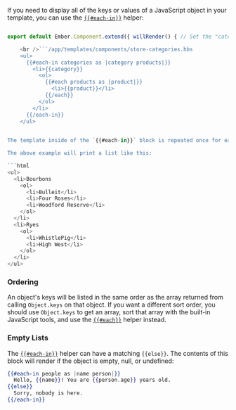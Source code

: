 If you need to display all of the keys or values of a JavaScript object in your template, you can use the [`{{#each-in}}`](http://emberjs.com/api/classes/Ember.Templates.helpers.html#method_each-in) helper:

```/app/components/store-categories.js import Ember from 'ember';

export default Ember.Component.extend({ willRender() { // Set the "categories" property to a JavaScript object // with the category name as the key and the value a list // of products. this.set('categories', { 'Bourbons': ['Bulleit', 'Four Roses', 'Woodford Reserve'], 'Ryes': ['WhistlePig', 'High West'] }); } });

    <br />```/app/templates/components/store-categories.hbs
    <ul>
      {{#each-in categories as |category products|}}
        <li>{{category}}
          <ol>
            {{#each products as |product|}}
              <li>{{product}}</li>
            {{/each}}
          </ol>
        </li>
      {{/each-in}}
    </ul>
    

The template inside of the `{{#each-in}}` block is repeated once for each key in the passed object. The first block parameter (`category` in the above example) is the key for this iteration, while the second block parameter (`products`) is the actual value of that key.

The above example will print a list like this:

```html
<ul>
  <li>Bourbons
    <ol>
      <li>Bulleit</li>
      <li>Four Roses</li>
      <li>Woodford Reserve</li>
    </ol>
  </li>
  <li>Ryes
    <ol>
      <li>WhistlePig</li>
      <li>High West</li>
    </ol>
  </li>
</ul>
```

### Ordering

An object's keys will be listed in the same order as the array returned from calling `Object.keys` on that object. If you want a different sort order, you should use `Object.keys` to get an array, sort that array with the built-in JavaScript tools, and use the [`{{#each}}`](http://emberjs.com/api/classes/Ember.Templates.helpers.html#method_each-in) helper instead.

### Empty Lists

The [`{{#each-in}}`](http://emberjs.com/api/classes/Ember.Templates.helpers.html#method_each-in) helper can have a matching `{{else}}`. The contents of this block will render if the object is empty, null, or undefined:

```handlebars
{{#each-in people as |name person|}}
  Hello, {{name}}! You are {{person.age}} years old.
{{else}}
  Sorry, nobody is here.
{{/each-in}}
```